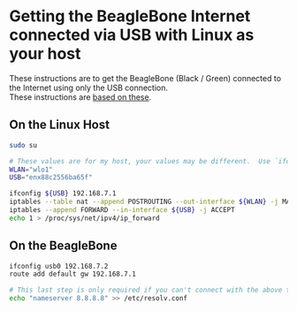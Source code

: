 
# Getting the BeagleBone Internet connected via USB with Linux as your host

These instructions are to get the BeagleBone (Black / Green) connected to the Internet using only the USB connection.  
These instructions are [based on these](https://elementztechblog.wordpress.com/2014/12/22/sharing-internet-using-network-over-usb-in-beaglebone-black/).


## On the Linux Host

```sh
sudo su

# These values are for my host, your values may be different.  Use `ifconfig` to figure them out.
WLAN="wlo1"
USB="enx88c2556ba65f"

ifconfig ${USB} 192.168.7.1
iptables --table nat --append POSTROUTING --out-interface ${WLAN} -j MASQUERADE
iptables --append FORWARD --in-interface ${USB} -j ACCEPT
echo 1 > /proc/sys/net/ipv4/ip_forward
```

## On the BeagleBone

```sh
ifconfig usb0 192.168.7.2
route add default gw 192.168.7.1

# This last step is only required if you can't connect with the above two instructions
echo "nameserver 8.8.8.8" >> /etc/resolv.conf
```
